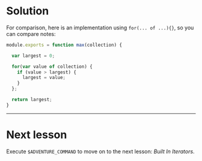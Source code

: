 # Solution

For comparison, here is an implementation using `for(... of ...){}`, so you can
compare notes:

```js
module.exports = function max(collection) {

  var largest = 0;

  for(var value of collection) {
    if (value > largest) {
      largest = value;
    }
  };

  return largest;
}
```

----

# Next lesson

Execute `$ADVENTURE_COMMAND` to move on to the next lesson: _Built In Iterators_.
